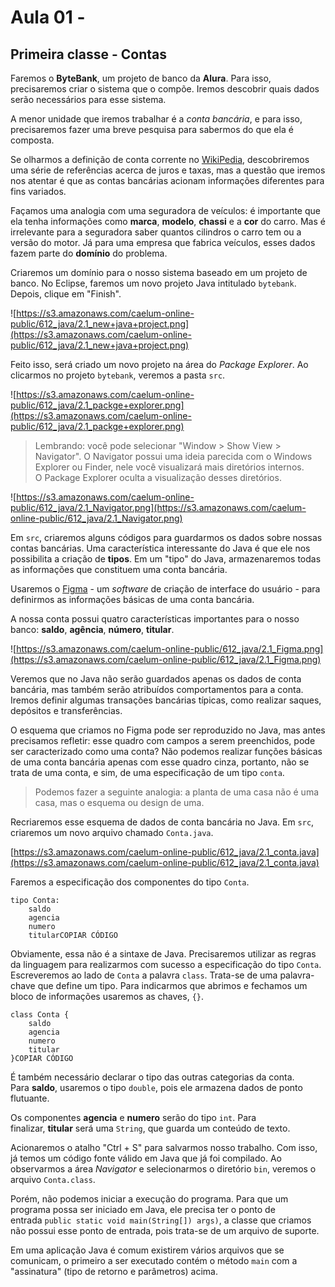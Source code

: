 # Aula 01 -

## **Primeira classe - Contas**

Faremos o **ByteBank**, um projeto de banco da **Alura**. Para isso, precisaremos criar o sistema que o compõe. Iremos descobrir quais dados serão necessários para esse sistema.

A menor unidade que iremos trabalhar é a *conta bancária*, e para isso, precisaremos fazer uma breve pesquisa para sabermos do que ela é composta.

Se olharmos a definição de conta corrente no [WikiPedia](https://pt.wikipedia.org/wiki/Conta-corrente), descobriremos uma série de referências acerca de juros e taxas, mas a questão que iremos nos atentar é que as contas bancárias acionam informações diferentes para fins variados.

Façamos uma analogia com uma seguradora de veículos: é importante que ela tenha informações como **marca**, **modelo**, **chassi** e a **cor** do carro. Mas é irrelevante para a seguradora saber quantos cilindros o carro tem ou a versão do motor. Já para uma empresa que fabrica veículos, esses dados fazem parte do **domínio** do problema.

Criaremos um domínio para o nosso sistema baseado em um projeto de banco. No Eclipse, faremos um novo projeto Java intitulado `bytebank`. Depois, clique em "Finish".

![https://s3.amazonaws.com/caelum-online-public/612_java/2.1_new+java+project.png](https://s3.amazonaws.com/caelum-online-public/612_java/2.1_new+java+project.png)

Feito isso, será criado um novo projeto na área do *Package Explorer*. Ao clicarmos no projeto `bytebank`, veremos a pasta `src`.

![https://s3.amazonaws.com/caelum-online-public/612_java/2.1_packge+explorer.png](https://s3.amazonaws.com/caelum-online-public/612_java/2.1_packge+explorer.png)

> Lembrando: você pode selecionar "Window > Show View > Navigator". O Navigator possui uma ideia parecida com o Windows Explorer ou Finder, nele você visualizará mais diretórios internos. O Package Explorer oculta a visualização desses diretórios.
> 

![https://s3.amazonaws.com/caelum-online-public/612_java/2.1_Navigator.png](https://s3.amazonaws.com/caelum-online-public/612_java/2.1_Navigator.png)

Em `src`, criaremos alguns códigos para guardarmos os dados sobre nossas contas bancárias. Uma característica interessante do Java é que ele nos possibilita a criação de **tipos**. Em um "tipo" do Java, armazenaremos todas as informações que constituem uma conta bancária.

Usaremos o [Figma](https://www.figma.com/) - um *software* de criação de interface do usuário - para definirmos as informações básicas de uma conta bancária.

A nossa conta possui quatro características importantes para o nosso banco: **saldo**, **agência**, **número**, **titular**.

![https://s3.amazonaws.com/caelum-online-public/612_java/2.1_Figma.png](https://s3.amazonaws.com/caelum-online-public/612_java/2.1_Figma.png)

Veremos que no Java não serão guardados apenas os dados de conta bancária, mas também serão atribuídos comportamentos para a conta. Iremos definir algumas transações bancárias típicas, como realizar saques, depósitos e transferências.

O esquema que criamos no Figma pode ser reproduzido no Java, mas antes precisamos refletir: esse quadro com campos a serem preenchidos, pode ser caracterizado como uma conta? Não podemos realizar funções básicas de uma conta bancária apenas com esse quadro cinza, portanto, não se trata de uma conta, e sim, de uma especificação de um tipo `conta`.

> Podemos fazer a seguinte analogia: a planta de uma casa não é uma casa, mas o esquema ou design de uma.
> 

Recriaremos esse esquema de dados de conta bancária no Java. Em `src`, criaremos um novo arquivo chamado `Conta.java`.

[https://s3.amazonaws.com/caelum-online-public/612_java/2.1_conta.java](https://s3.amazonaws.com/caelum-online-public/612_java/2.1_conta.java)

Faremos a especificação dos componentes do tipo `Conta`.

```
tipo Conta:
    saldo
    agencia
    numero
    titularCOPIAR CÓDIGO
```

Obviamente, essa não é a sintaxe de Java. Precisaremos utilizar as regras da linguagem para realizarmos com sucesso a especificação do tipo `Conta`. Escreveremos ao lado de `Conta` a palavra `class`. Trata-se de uma palavra-chave que define um tipo. Para indicarmos que abrimos e fechamos um bloco de informações usaremos as chaves, `{}`.

```
class Conta {
    saldo
    agencia
    numero
    titular
}COPIAR CÓDIGO
```

É também necessário declarar o tipo das outras categorias da conta. Para **saldo**, usaremos o tipo `double`, pois ele armazena dados de ponto flutuante.

Os componentes **agencia** e **numero** serão do tipo `int`. Para finalizar, **titular** será uma `String`, que guarda um conteúdo de texto.

Acionaremos o atalho "Ctrl + S" para salvarmos nosso trabalho. Com isso, já temos um código fonte válido em Java que já foi compilado. Ao observarmos a área *Navigator* e selecionarmos o diretório `bin`, veremos o arquivo `Conta.class`.

Porém, não podemos iniciar a execução do programa. Para que um programa possa ser iniciado em Java, ele precisa ter o ponto de entrada `public static void main(String[]) args)`, a classe que criamos não possui esse ponto de entrada, pois trata-se de um arquivo de suporte.

Em uma aplicação Java é comum existirem vários arquivos que se comunicam, o primeiro a ser executado contém o método `main` com a "assinatura" (tipo de retorno e parâmetros) acima.